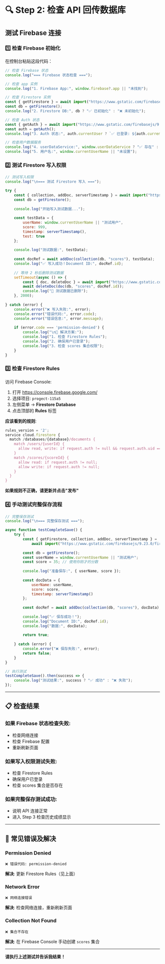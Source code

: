 # 🔍 Step 2: 检查 API 回传数据库

## 测试 Firebase 连接

### 1️⃣ 检查 Firebase 初始化

在控制台粘贴这段代码：

```javascript
// 检查 Firebase 状态
console.log("=== Firebase 状态检查 ===");

// 检查 app 实例
console.log("1. Firebase App:", window.firebase?.app || "未找到");

// 检查 Firestore 实例
const { getFirestore } = await import("https://www.gstatic.com/firebasejs/9.23.0/firebase-firestore.js");
const db = getFirestore();
console.log("2. Firestore DB:", db ? "✅ 已初始化" : "❌ 未初始化");

// 检查 Auth 状态
const { getAuth } = await import("https://www.gstatic.com/firebasejs/9.23.0/firebase-auth.js");
const auth = getAuth();
console.log("3. Auth 状态:", auth.currentUser ? `✅ 已登录: ${auth.currentUser.email}` : "❌ 未登录");

// 检查用户数据服务
console.log("4. userDataService:", window.userDataService ? "✅ 存在" : "❌ 不存在");
console.log("5. 用户名:", window.currentUserName || "未设置");
```

### 2️⃣ 测试 Firestore 写入权限

```javascript
// 测试写入权限
console.log("\n=== 测试 Firestore 写入 ===");

try {
    const { collection, addDoc, serverTimestamp } = await import("https://www.gstatic.com/firebasejs/9.23.0/firebase-firestore.js");
    const db = getFirestore();
    
    console.log("开始写入测试数据...");
    
    const testData = {
        userName: window.currentUserName || "测试用户",
        score: 999,
        timestamp: serverTimestamp(),
        test: true
    };
    
    console.log("测试数据:", testData);
    
    const docRef = await addDoc(collection(db, "scores"), testData);
    console.log("✅ 写入成功！Document ID:", docRef.id);
    
    // 等待 2 秒后删除测试数据
    setTimeout(async () => {
        const { doc, deleteDoc } = await import("https://www.gstatic.com/firebasejs/9.23.0/firebase-firestore.js");
        await deleteDoc(doc(db, "scores", docRef.id));
        console.log("🧹 测试数据已删除");
    }, 2000);
    
} catch (error) {
    console.error("❌ 写入失败:", error);
    console.error("错误代码:", error.code);
    console.error("错误信息:", error.message);
    
    if (error.code === 'permission-denied') {
        console.log("\n🔧 解决方案:");
        console.log("1. 检查 Firestore Rules");
        console.log("2. 确保用户已登录");
        console.log("3. 检查 scores 集合权限");
    }
}
```

### 3️⃣ 检查 Firestore Rules

访问 Firebase Console:
1. 打开 https://console.firebase.google.com/
2. 选择项目: `progect-115a5`
3. 左侧菜单 → **Firestore Database**
4. 点击顶部的 **Rules** 标签

**应该看到的规则**:
```javascript
rules_version = '2';
service cloud.firestore {
  match /databases/{database}/documents {
    match /users/{userId} {
      allow read, write: if request.auth != null && request.auth.uid == userId;
    }
    match /scores/{scoreId} {
      allow read: if request.auth != null;
      allow write: if request.auth != null;
    }
  }
}
```

**如果规则不正确，请更新并点击"发布"**

### 4️⃣ 手动测试完整保存流程

```javascript
// 完整保存测试
console.log("\n=== 完整保存测试 ===");

async function testCompleteSave() {
    try {
        const { getFirestore, collection, addDoc, serverTimestamp } = 
            await import("https://www.gstatic.com/firebasejs/9.23.0/firebase-firestore.js");
        
        const db = getFirestore();
        const userName = window.currentUserName || "测试用户";
        const score = 35; // 使用你刚才的分数
        
        console.log("准备保存:", { userName, score });
        
        const docData = {
            userName: userName,
            score: score,
            timestamp: serverTimestamp()
        };
        
        const docRef = await addDoc(collection(db, "scores"), docData);
        
        console.log("✅ 保存成功！");
        console.log("Document ID:", docRef.id);
        console.log("数据:", docData);
        
        return true;
        
    } catch (error) {
        console.error("❌ 保存失败:", error);
        return false;
    }
}

// 执行测试
testCompleteSave().then(success => {
    console.log("测试结果:", success ? "✅ 成功" : "❌ 失败");
});
```

---

## 📋 检查结果

### 如果 Firebase 状态检查失败:
- 检查网络连接
- 检查 Firebase 配置
- 重新刷新页面

### 如果写入权限测试失败:
- 检查 Firestore Rules
- 确保用户已登录
- 检查 scores 集合是否存在

### 如果完整保存测试成功:
- 说明 API 连接正常
- 进入 Step 3 检查历史成绩显示

---

## 🚨 常见错误及解决

### Permission Denied
```
❌ 错误代码: permission-denied
```
**解决**: 更新 Firestore Rules（见上面）

### Network Error
```
❌ 网络连接错误
```
**解决**: 检查网络连接，重新刷新页面

### Collection Not Found
```
❌ 集合不存在
```
**解决**: 在 Firebase Console 手动创建 `scores` 集合

---

**请执行上述测试并告诉我结果！**

